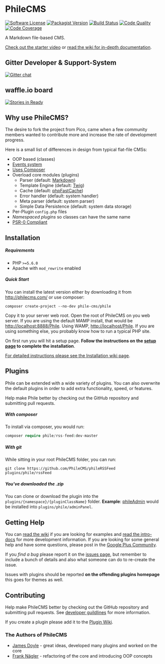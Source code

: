 PhileCMS
========

[![Software License](https://img.shields.io/packagist/l/phile-cms/phile.svg)](https://github.com/PhileCMS/Phile/blob/master/LICENSE)
[![Packagist Version](https://img.shields.io/packagist/v/phile-cms/phile.svg)](https://packagist.org/packages/phile-cms/phile)
[![Build Status](https://travis-ci.org/PhileCMS/Phile.svg?branch=master)](https://travis-ci.org/PhileCMS/Phile)
[![Code Quality](https://img.shields.io/scrutinizer/g/PhileCMS/Phile.svg)](https://scrutinizer-ci.com/g/PhileCMS/Phile/?branch=master)
[![Code Coverage](https://img.shields.io/scrutinizer/coverage/g/PhileCMS/Phile.svg)](https://scrutinizer-ci.com/g/PhileCMS/Phile/?branch=master)


A Markdown file-based CMS.

[Check out the starter video](http://www.youtube.com/watch?v=8GLMe371RuI) or [read the wiki for in-depth documentation](https://github.com/PhileCMS/Phile/wiki/_pages).

## Gitter Developer & Support-System

[![Gitter chat](https://badges.gitter.im/PhileCMS/Phile.png)](https://gitter.im/PhileCMS/Phile)

## waffle.io board

[![Stories in Ready](https://badge.waffle.io/PhileCMS/Phile.svg?label=ready&title=Ready)](http://waffle.io/PhileCMS/Phile)

## Why use PhileCMS?

The desire to fork the project from Pico, came when a few community members wanted to contribute more and increase the rate of development progress.

Here is a small list of differences in design from typical flat-file CMSs:

* OOP based (classes)
* [Events system](https://github.com/PhileCMS/Phile/wiki/%5BDEVELOPER%5D-Event-System)
* [Uses Composer](https://github.com/PhileCMS/Phile/blob/master/composer.json)
* Overload core modules (plugins)
    * Parser (default: [Markdown](https://github.com/michelf/php-markdown))
    * Template Engine (default: [Twig](http://twig.sensiolabs.org/))
    * Cache (default: [phpFastCache](https://github.com/khoaofgod/phpfastcache))
    * Error handler (default: system handler)
    * Meta parser (default: system parser)
    * Simple Data Persistence (default: system data storage)
* Per-Plugin `config.php` files
* *Namespaced plugins* so classes can have the same name
* [PSR-0 Compliant](https://github.com/php-fig/fig-standards/blob/master/accepted/PSR-0.md)

## Installation

##### Requirements

* PHP `>=5.6.0`
* Apache with `mod_rewrite` enabled

##### Quick Start

You can install the latest version either by downloading it from <http://philecms.com/> or use composer:

```shell
composer create-project --no-dev phile-cms/phile
```

Copy it to your server web root. Open the root of PhileCMS on you web server. If you are using the default MAMP install, that would be [http://localhost:8888/Phile](http://localhost:8888/Phile). Using WAMP, [http://localhost/Phile](http://localhost/Phile). If you are using something else, you probably know how to run a typical PHP site.

On first run you will hit a setup page. **Follow the instructions on the [setup page](https://github.com/PhileCMS/Phile/blob/master/plugins/phile/setupCheck/setup.md) to complete the installation**.

[For detailed instructions please see the Installation wiki page](https://github.com/PhileCMS/Phile/wiki/%5BHOW-TO%5D-Installation).

## Plugins

Phile can be extended with a wide variety of plugins. You can also overwrite the default plugins in order to add extra functionality, speed, or features.

Help make Phile better by checking out the GitHub repository and submitting pull requests.

##### With composer

To install via composer, you would run:

```php
composer require phile/rss-feed:dev-master
```

##### With git

While sitting in your root PhileCMS folder, you can run:

```shell
git clone https://github.com/PhileCMS/phileRSSFeed plugins/phile/rssFeed
```

##### You've downloaded the .zip

You can clone or download the plugin into the `plugins/{namespace}/{pluginClassName}` folder. **Example**: [phileAdmin](https://github.com/james2doyle/phileAdmin) would be installed into `plugins/phile/adminPanel`.

## Getting Help

You can [read the wiki](https://github.com/PhileCMS/Phile/wiki) if you are looking for examples and [read the intro-docs](http://philecms.com/docs.html) for more development information. If you are looking for some general help and have some questions, please post in the [Google Plus Community](https://plus.google.com/u/0/communities/105363272048954062353 "PhileCMS Community").

If you *find a bug* please report it on the [issues page](https://github.com/PhileCMS/Phile/issues), but remember to include a bunch of details and also what someone can do to re-create the issue.

Issues with plugins should be reported **on the offending plugins homepage** this goes for themes as well.

## Contributing

Help make PhileCMS better by checking out the GitHub repository and submitting pull requests.
See [developer guildlines](https://github.com/PhileCMS/Phile/wiki/%5BDEVELOPER%5D-Developer-Guidelines) for more information.

If you create a plugin please add it to the [Plugin Wiki](https://github.com/PhileCMS/Phile/wiki/%5BCOMMUNITY%5D-Plugins).

### The Authors of PhileCMS

* [James Doyle](https://github.com/james2doyle) - great ideas, developed many plugins and worked on the core
* [Frank Nägler](https://github.com/NeoBlack) - refactoring of the core and introducing OOP concepts
